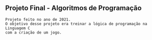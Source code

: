 ## Projeto Final - Algoritmos de Programação

```
Projeto feito no ano de 2021.
O objetivo desse projeto era treinar a lógica de programação na Linguagem C
com a criação de um jogo.
```
